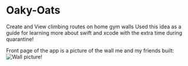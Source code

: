 # Oaky-Oats
Create and View climbing routes on home gym walls
Used this idea as a guide for learning more about swift and xcode with the extra time during quarantine!


Front page of the app is a picture of the wall me and my friends built:
![Wall picture!](https://i.imgur.com/hPFY4WH.png)


